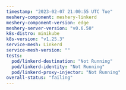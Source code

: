 ```yaml
---
timestamp: "2023-02-07 21:00:55 UTC Tue"
meshery-component: meshery-linkerd
meshery-component-version: edge
meshery-server-version: "v0.6.50"
k8s-distro: minikube
k8s-version: "v1.25.3"
service-mesh: Linkerd
service-mesh-version: ""
tests:
  pod/linkerd-destination: "Not Running"
  pod/linkerd-identity: "Not Running"
  pod/linkerd-proxy-injector: "Not Running"
overall-status: "failing"
---
```

